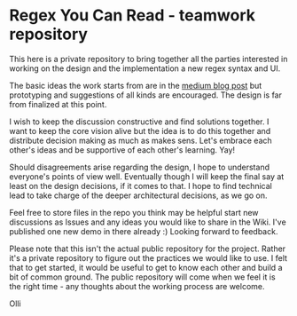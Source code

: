 # Regex You Can Read - teamwork repository

This here is a private repository to bring together all the parties interested in working on the design and the implementation a new regex syntax and UI. 

The basic ideas the work starts from are in the [medium blog post](https://medium.com/@savolai/regular-expressions-you-can-read-a-new-visual-syntax-526c3cf45df1#.sk2363nfq ) but prototyping and suggestions of all kinds are encouraged. The design is far from finalized at this point.

I wish to keep the discussion constructive and find solutions together. I want to keep the core vision alive but the idea is to do this together and distribute decision making as much as makes sens. Let's embrace each other's ideas and be supportive of each other's learning. Yay!

Should disagreements arise regarding the design, I hope to understand everyone's points of view well. Eventually though I will keep the final say at least on the design decisions, if it comes to that. I hope to find technical lead to take charge of the deeper architectural decisions, as we go on.

Feel free to store files in the repo you think may be helpful start new discussions as Issues and any ideas you would like to share in the Wiki. I've published one new demo in there already :) Looking forward to feedback.

Please note that this isn't the actual public repository for the project. Rather it's a private repository to figure out the practices we would like to use. I felt that to get started, it would be useful to get to know each other and build a bit of common ground. The public repository will come when we feel it is the right time - any thoughts about the working process are welcome. 

Olli
